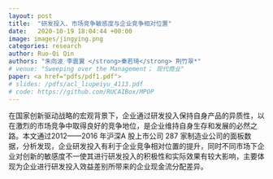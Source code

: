 ```yaml
---
layout: post
title:  "研发投入、市场竞争敏感度与企业竞争相对位置"
date:   2020-10-19 18:04:44 +00:00
image: images/jingying.png
categories: research
author: Ruo-Qi Qin
authors: "朱向波 李震翼 </strong>秦若琦</strong> 荆竹翠*"
# venue: "Sweeping over the Management； 现代商业"
paper: <a href="pdfs/pdf1.pdf">
# slides: /pdfs/acl_liupeiyu_4113.pdf
# code: https://github.com/RUCAIBox/MPOP
---
```

在国家创新驱动战略的宏观背景下，企业通过研发投入保持自身产品的异质性，以在激烈的市场竞争中取得良好的竞争地位，是企业维持自身生存和发展的必然之路。本文通过2012——2016 年沪深A 股上市公司 287 家制造业公司的面板数据，分析发现，企业研发投入有利于企业竞争相对位置的提升，同时不同市场下企业对创新的敏感度不一使其进行研发投入的积极性和实际效果有较大影响，主要体现为企业进行研发投入效益差别所带来的企业现金流分配差异。